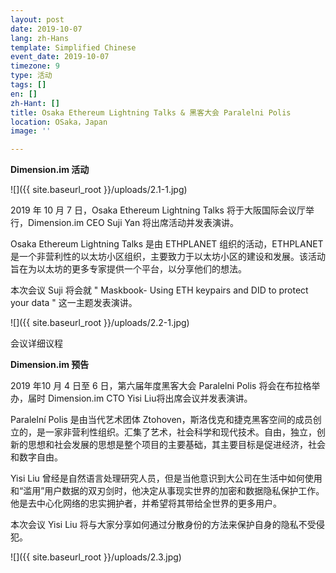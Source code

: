 ```yaml
---
layout: post
date: 2019-10-07
lang: zh-Hans
template: Simplified Chinese
event_date: 2019-10-07
timezone: 9
type: 活动
tags: []
en: []
zh-Hant: []
title: Osaka Ethereum Lightning Talks & 黑客大会 Paralelni Polis
location: OSaka，Japan
image: ''

---
```

**Dimension.im 活动**

![]({{ site.baseurl_root }}/uploads/2.1-1.jpg)

2019 年 10 月 7 日，Osaka Ethereum Lightning Talks 将于大阪国际会议厅举行，Dimension.im CEO Suji Yan 将出席活动并发表演讲。

Osaka Ethereum Lightning Talks 是由 ETHPLANET 组织的活动，ETHPLANET 是一个非营利性的以太坊小区组织，主要致力于以太坊小区的建设和发展。该活动旨在为以太坊的更多专家提供一个平台，以分享他们的想法。

本次会议 Suji 将会就 " Maskbook- Using ETH keypairs and DID to protect your data " 这一主题发表演讲。

![]({{ site.baseurl_root }}/uploads/2.2-1.jpg)

会议详细议程

**Dimension.im 预告**

2019 年10 月 4 日至 6 日，第六届年度黑客大会 Paralelni Polis 将会在布拉格举办，届时 Dimension.im CTO Yisi Liu将出席会议并发表演讲。

Paralelní Polis 是由当代艺术团体 Ztohoven，斯洛伐克和捷克黑客空间的成员创立的，是一家非营利性组织。汇集了艺术，社会科学和现代技术。自由，独立，创新的思想和社会发展的思想是整个项目的主要基础，其主要目标是促进经济，社会和数字自由。

Yisi Liu 曾经是自然语言处理研究人员，但是当他意识到大公司在生活中如何使用和“滥用”用户数据的双刃剑时，他决定从事现实世界的加密和数据隐私保护工作。他是去中心化网络的忠实拥护者，并希望将其带给全世界的更多用户。

本次会议 Yisi Liu 将与大家分享如何通过分散身份的方法来保护自身的隐私不受侵犯。

![]({{ site.baseurl_root }}/uploads/2.3.jpg)